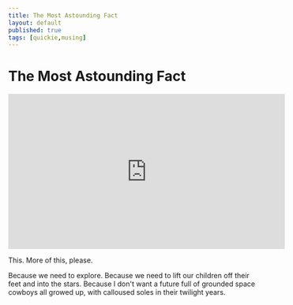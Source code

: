 ```yaml
---
title: The Most Astounding Fact
layout: default
published: true
tags: [quickie,musing]
---
```


# The Most Astounding Fact

<iframe width="560" height="315" src="http://www.youtube.com/embed/9D05ej8u-gU" frameborder="0" allowfullscreen></iframe>

This. More of this, please.

Because we need to explore. Because we need to lift our children off their feet and into the stars. Because I don't want a future full of grounded space cowboys all growed up, with calloused soles in their twilight years.